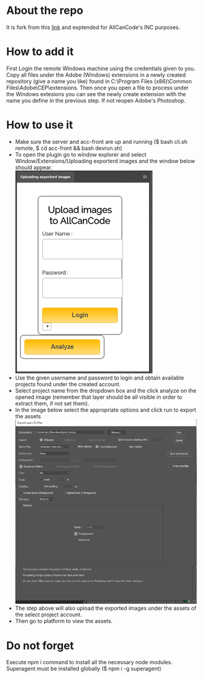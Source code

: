 # About the repo
It is fork from this [link](https://github.com/hsw107/Photoshop-Export-Layers-to-Files-Fast) and exptended for AllCanCode's INC purposes.

# How to add it
First Login the remote Windows machine using the credentials given to you.
Copy all files under the Adobe (Windows) extensions in a newly created repository (give a name you like)
found in C:\Program Files (x86)\Common Files\Adobe\CEP\extensions\.
Then once you open a file to process under the Windows extesions you can see the newly create extension with the name you define in the previous step.
If not reopen Adobe's Photoshop.

# How to use it
* Make sure the server and acc-front are up and running ($ bash cli.sh remote, $ cd acc-front && bash devrun.sh)
* To open the plugin go to window explorer and select Window/Extensions/Uploading exporterd images and the window below should appear. <br />
![](media/psd_exporter_plugin.png)
* Use the given username and password to login and obtain available projects found under the created account.
* Select project name from the dropdown box and the click analyze on the opened image (remember that layer should be all visible in order to extract them, if not set them).
* In the image below select the appropriate options and click run to export the assets
![](media/psd_analyzer.png)
* The step above will also upload the exported images under the assets of the select project account.
* Then go to platform to view the assets.

# Do not forget
Execute npm i command to install all the necessary node modules.
Superagent must be installed globally ($ npm i -g superagent)
